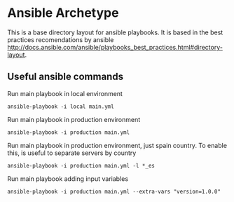 # Ansible Archetype

This is a base directory layout for ansible playbooks. It is based in the best practices recomendations by ansible http://docs.ansible.com/ansible/playbooks_best_practices.html#directory-layout.

## Useful ansible commands

Run main playbook in local environment

```
ansible-playbook -i local main.yml
```

Run main playbook in production environment

```
ansible-playbook -i production main.yml
```

Run main playbook in production environment, just spain country. To enable this, is useful to separate servers by country

```
ansible-playbook -i production main.yml -l *_es
```

Run main playbook adding input variables

```
ansible-playbook -i production main.yml --extra-vars "version=1.0.0"
```
